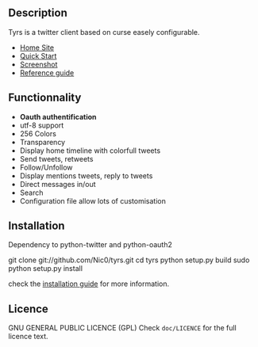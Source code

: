Description
-----------

Tyrs is a twitter client based on curse easely configurable.

- [Home Site](http://tyrs.nicosphere.net)
- [Quick Start](http://tyrs.nicosphere.net/quick_start.html)
- [Screenshot](http://tyrs.nicosphere.net/screenshot.html)
- [Reference guide](http://tyrs.nicosphere.net/reference.html)

Functionnality
--------------

- **Oauth authentification**
- utf-8 support
- 256 Colors
- Transparency
- Display home timeline with colorfull tweets
- Send tweets, retweets
- Follow/Unfollow
- Display mentions tweets, reply to tweets
- Direct messages in/out
- Search
- Configuration file allow lots of customisation

Installation
------------

Dependency to python-twitter and python-oauth2

  git clone git://github.com/Nic0/tyrs.git
  cd tyrs
  python setup.py build
  sudo python setup.py install

check the [installation guide](http://tyrs.nicosphere.net/reference.html#installation) for more information.

Licence
-------

GNU GENERAL PUBLIC LICENCE (GPL)
Check `doc/LICENCE` for the full licence text.
